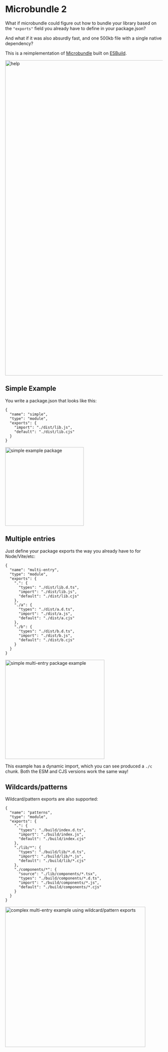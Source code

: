 # Microbundle 2

What if microbundle could figure out how to bundle your library based on the `"exports"` field you already have to define in your package.json?

And what if it was also absurdly fast, and one 500kb file with a single native dependency?

This is a reimplementation of [Microbundle](https://github.com/developit/microbundle)
built on [ESBuild](https://esbuild.github.io).

<img width="1007" alt="help" src="https://gist.github.com/user-attachments/assets/5979b402-c82e-4aca-a0f9-813b9966cf06">

## Simple Example

You write a package.json that looks like this:

```jsonc
{
  "name": "simple",
  "type": "module",
  "exports": {
	"import": "./dist/lib.js",
	"default": "./dist/lib.cjs"
  }
}
```

<img width="251" alt="simple example package" src="https://gist.github.com/user-attachments/assets/3086949c-0d51-4c12-be15-01c86294205f">

## Multiple entries

Just define your package exports the way you already have to for Node/Vite/etc:

```jsonc
{
  "name": "multi-entry",
  "type": "module",
  "exports": {
    ".": {
      "types": "./dist/lib.d.ts",
      "import": "./dist/lib.js",
      "default": "./dist/lib.cjs"
    },
    "./a": {
      "types": "./dist/a.d.ts",
      "import": "./dist/a.js",
      "default": "./dist/a.cjs"
    },
    "./b": {
      "types": "./dist/b.d.ts",
      "import": "./dist/b.js",
      "default": "./dist/b.cjs"
    }
  }
}
```

<img width="317" alt="simple multi-entry package example" src="https://gist.github.com/user-attachments/assets/e1345001-f7e2-4998-a438-ae95c54f1c08">

This example has a dynamic import, which you can see produced a `./c` chunk. Both the ESM and CJS versions work the same way!

## Wildcards/patterns

Wildcard/pattern exports are also supported:

```jsonc
{
  "name": "patterns",
  "type": "module",
  "exports": {
    ".": {
      "types": "./build/index.d.ts",
      "import": "./build/index.js",
      "default": "./build/index.cjs"
    },
    "./lib/*": {
      "types": "./build/lib/*.d.ts",
      "import": "./build/lib/*.js",
      "default": "./build/lib/*.cjs"
    },
    "./components/*": {
      "source": "./lib/components/*.tsx",
      "types": "./build/components/*.d.ts",
      "import": "./build/components/*.js",
      "default": "./build/components/*.cjs"
    }
  }
}
```

<img width="448" alt="complex multi-entry example using wildcard/pattern exports" src="https://gist.github.com/user-attachments/assets/c75cdb7b-302f-4180-aff1-f50c64784ef9">

